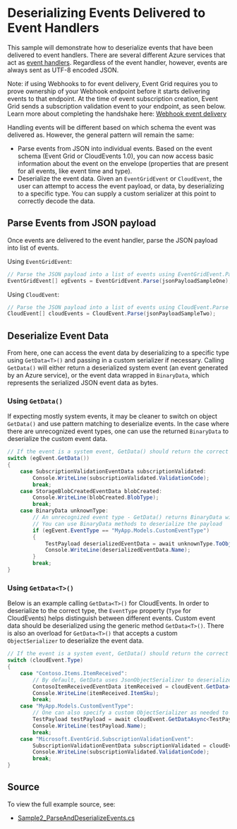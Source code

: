 # Deserializing Events Delivered to Event Handlers

This sample will demonstrate how to deserialize events that have been delivered to event handlers. There are several different Azure services that act as [event handlers](https://docs.microsoft.com/en-us/azure/event-grid/event-handlers). Regardless of the event handler, however, events are always sent as UTF-8 encoded JSON.

Note: if using Webhooks to for event delivery, Event Grid requires you to prove ownership of your Webhook endpoint before it starts delivering events to that endpoint. At the time of event subscription creation, Event Grid sends a subscription validation event to your endpoint, as seen below. Learn more about completing the handshake here: [Webhook event delivery](https://docs.microsoft.com/en-us/azure/event-grid/webhook-event-delivery)

Handling events will be different based on which schema the event was delivered as. However, the general pattern will remain the same:
- Parse events from JSON into individual events. Based on the event schema (Event Grid or CloudEvents 1.0), you can now access basic information about the event on the envelope (properties that are present for all events, like event time and type).
- Deserialize the event data. Given an `EventGridEvent` or `CloudEvent`, the user can attempt to access the event payload, or data, by deserializing to a specific type. You can supply a custom serializer at this point to correctly decode the data.

## Parse Events from JSON payload
Once events are delivered to the event handler, parse the JSON payload into list of events.

Using `EventGridEvent`:
```csharp Snippet:EgEventParseJson
// Parse the JSON payload into a list of events using EventGridEvent.Parse
EventGridEvent[] egEvents = EventGridEvent.Parse(jsonPayloadSampleOne);
```

Using `CloudEvent`:
```csharp Snippet:CloudEventParseJson
// Parse the JSON payload into a list of events using CloudEvent.Parse
CloudEvent[] cloudEvents = CloudEvent.Parse(jsonPayloadSampleTwo);
```

## Deserialize Event Data
From here, one can access the event data by deserializing to a specific type using `GetData<T>()` and passing in a custom serializer if necessary. Calling `GetData()` will either return a deserialized system event (an event generated by an Azure service), or the event data wrapped in `BinaryData`, which represents the serialized JSON event data as bytes.

### Using `GetData()`
If expecting mostly system events, it may be cleaner to switch on object `GetData()` and use pattern matching to deserialize events. In the case where there are unrecognized event types, one can use the returned `BinaryData` to deserialize the custom event data.

```csharp Snippet:DeserializePayloadUsingNonGenericGetData
// If the event is a system event, GetData() should return the correct system event type
switch (egEvent.GetData())
{
    case SubscriptionValidationEventData subscriptionValidated:
        Console.WriteLine(subscriptionValidated.ValidationCode);
        break;
    case StorageBlobCreatedEventData blobCreated:
        Console.WriteLine(blobCreated.BlobType);
        break;
    case BinaryData unknownType:
        // An unrecognized event type - GetData() returns BinaryData with the serialized JSON payload
        // You can use BinaryData methods to deserialize the payload
        if (egEvent.EventType == "MyApp.Models.CustomEventType")
        {
            TestPayload deserializedEventData = await unknownType.ToObject<TestPayload>();
            Console.WriteLine(deserializedEventData.Name);
        }
        break;
}
```
### Using `GetData<T>()`
Below is an example calling `GetData<T>()` for CloudEvents. In order to deserialize to the correct type, the `EventType` property (`Type` for CloudEvents) helps distinguish between different events. Custom event data should be deserialized using the generic method `GetData<T>()`. There is also an overload for `GetData<T>()` that accepts a custom `ObjectSerializer` to deserialize the event data.

```csharp Snippet:DeserializePayloadUsingGenericGetData
// If the event is a system event, GetData() should return the correct system event type
switch (cloudEvent.Type)
{
    case "Contoso.Items.ItemReceived":
        // By default, GetData uses JsonObjectSerializer to deserialize the payload
        ContosoItemReceivedEventData itemReceived = cloudEvent.GetData<ContosoItemReceivedEventData>();
        Console.WriteLine(itemReceived.ItemSku);
        break;
    case "MyApp.Models.CustomEventType":
        // One can also specify a custom ObjectSerializer as needed to deserialize the payload correctly
        TestPayload testPayload = await cloudEvent.GetDataAsync<TestPayload>(myCustomSerializer);
        Console.WriteLine(testPayload.Name);
        break;
    case "Microsoft.EventGrid.SubscriptionValidationEvent":
        SubscriptionValidationEventData subscriptionValidated = cloudEvent.GetData<SubscriptionValidationEventData>();
        Console.WriteLine(subscriptionValidated.ValidationCode);
        break;
}
```

## Source
To view the full example source, see:
- [Sample2_ParseAndDeserializeEvents.cs](../tests/Samples/Sample2_ParseAndDeserializeEvents.cs)
